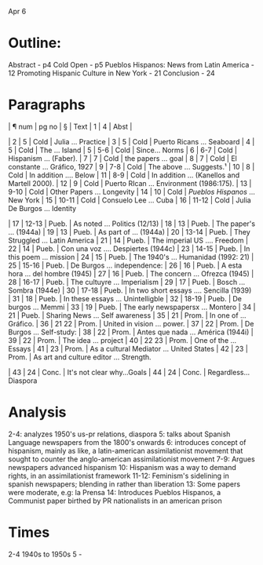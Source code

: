 Apr 6
# Outline:
Abstract - p4
Cold Open - p5
Pueblos Hispanos: News from Latin America - 12 
Promoting Hispanic Culture in New York - 21
Conclusion - 24

# Paragraphs
| ¶ num	| pg no	| §	| Text
| 1	| 4	| Abst	|

| 2	| 5	| Cold	| Julia ... Practice
| 3	| 5	| Cold	| Puerto Ricans ... Seaboard
| 4	| 5	| Cold	| The ... Island
| 5	| 5-6 	| Cold	| Since... Norms
| 6	| 6-7   | Cold	| Hispanism ... (Faber).
| 7	| 7	| Cold	| the papers ... goal
| 8	| 7	| Cold	| El constante ... Gráfico, 1927
| 9	| 7-8	| Cold	| The above ... Suggests.¹
| 10	| 8	| Cold	| In addition .... Below
| 11	| 8-9	| Cold	| In addition ... (Kanellos and Martell 2000).
| 12	| 9	| Cold	| Puerto RIcan ... Environment (1986:175).
| 13	| 9-10	| Cold	| Other Papers ... Longevity
| 14	| 10	| Cold	| *Pueblos Hispanos* ... New York
| 15	| 10-11	| Cold	| Consuelo Lee ... Cuba
| 16	| 11-12	| Cold	| Julia De Burgos ... Identity

| 17	| 12-13	| Pueb.	| As noted ... Politics (12/13)
| 18	| 13	| Pueb.	| The paper's ... (1944a)
| 19	| 13	| Pueb.	| As part of ... (1944a)
| 20	| 13-14	| Pueb.	| They Struggled ... Latin America
| 21	| 14	| Pueb.	| The imperial US .... Freedom
| 22	| 14	| Pueb.	| Con una voz .... Despiertes (1944c)
| 23	| 14-15	| Pueb.	| In this poem ... mission
| 24	| 15	| Pueb.	| The 1940's ... Humanidad (1992: 21)
| 25	| 15-16	| Pueb.	| De Burgos ... independence:
| 26	| 16	| Pueb.	| A esta hora ... del hombre (1945)
| 27	| 16	| Pueb.	| The concern ... Ofrezca (1945)
| 28	| 16-17	| Pueb.	| The cultuyre ... Imperialism
| 29	| 17	| Pueb.	| Bosch ... Sombra (1944e)
| 30	| 17-18	| Pueb.	| In two short essays .... Sencilla (1939)
| 31	| 18	| Pueb.	| In these essays ... Unintelligble
| 32	| 18-19	| Pueb.	| De burgos ... Memmi
| 33	| 19	| Pueb.	| The early newspapersx ... Montero
| 34	| 21	| Pueb.	| Sharing News ... Self awareness
| 35	| 21	| Prom.	| In one of ... Gráfico.
| 36	| 21 22	| Prom.	| United in vision ... power.
| 37	| 22	| Prom.	| De Burgos ... Self-study:
| 38	| 22	| Prom.	| Antes que nada ... América (1944i)
| 39	| 22	| Prom.	| The idea ... project
| 40	| 22 23	| Prom.	| One of the ... Essays
| 41	| 23	| Prom.	| As a cultural Mediator ... United States
| 42	| 23	| Prom.	| As art and culture editor ... Strength.

| 43	| 24	| Conc.	| It's not clear why...Goals
| 44	| 24	| Conc.	| Regardless... Diaspora


# Analysis
2-4: analyzes 1950's us-pr relations, diaspora
5: talks about Spanish Language newspapers from the 1800's onwards
6: introduces concept of hispanism, mainly as like, a latin-american assimilationist movement that sought to counter the anglo-american assimilationist movement
7-9: Argues newspapers advanced hispanism
10: Hispanism was a way to demand rights, in an assimilationist framework
11-12: Feminism's sidelining in spanish newspapers; blending in rather than liberation
13: Some papers were moderate, e.g: la Prensa
14: Introduces Pueblos Hispanos, a Communist paper birthed by PR nationalists in an american prison

# Times
2-4	1940s to 1950s
5 - 